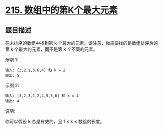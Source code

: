 # [215. 数组中的第K个最大元素](https://leetcode-cn.com/problems/kth-largest-element-in-an-array/)

## 题目描述

在未排序的数组中找到第 k 个最大的元素。请注意，你需要找的是数组排序后的第 k 个最大的元素，而不是第 k 个不同的元素。

示例 1:

    输入: [3,2,1,5,6,4] 和 k = 2
    输出: 5

示例 2:

    输入: [3,2,3,1,2,4,5,5,6] 和 k = 4
    输出: 4

说明:

你可以假设 k 总是有效的，且 1 ≤ k ≤ 数组的长度。
